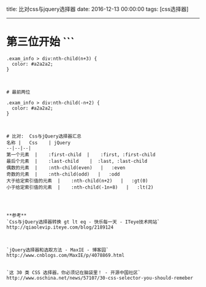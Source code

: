 title: 比对css与jquery选择器
date: 2016-12-13 00:00:00
tags: [css选择器]


---
# 第三位开始 ```
    .exam_info > div:nth-child(n+3) {
      color: #a2a2a2;
    }
```


# 最前两位
```
    .exam_info > div:nth-child(-n+2) {
      color: #a2a2a2;
    }
```


# 比对:  Css与jQuery选择器汇总
名称 |   Css    | jQuery
--|--|--|
第一个元素  |    :first-child  |    :first, :first-child
最后个元素  |    :last-child    |  :last, :last-child
偶数的元素  |    :nth-child(even)   |   :even
奇数的元素  |    :nth-child(odd)   |   :odd
大于给定索引值的元素  |    :nth-child(n+2)   |   :gt(0)
小于给定索引值的元素  |    :nth-child(-1n+8)   |   :lt(2)




**参考**
`Css与jQuery选择器转换 gt lt eq - 快乐每一天 - ITeye技术网站`
http://qiaolevip.iteye.com/blog/2189124



`jQuery选择器和选取方法 - MaxIE - 博客园`
http://www.cnblogs.com/MaxIE/p/4078869.html


`这 30 类 CSS 选择器，你必须记在脑袋里！ - 开源中国社区`
http://www.oschina.net/news/57107/30-css-selector-you-should-remeber

